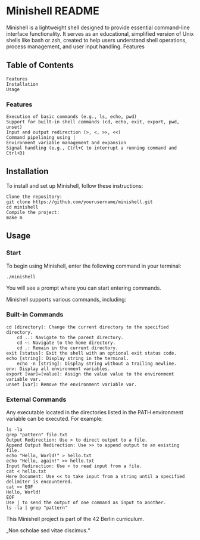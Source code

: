 # Minishell README

Minishell is a lightweight shell designed to provide essential command-line interface functionality. It serves as an educational, simplified version of Unix shells like bash or zsh, created to help users understand shell operations, process management, and user input handling.
Features

## Table of Contents

    Features
    Installation
    Usage

### Features

    Execution of basic commands (e.g., ls, echo, pwd)
    Support for built-in shell commands (cd, echo, exit, export, pwd, unset)
    Input and output redirection (>, <, >>, <<)
    Command pipelining using |
    Environment variable management and expansion
    Signal handling (e.g., Ctrl+C to interrupt a running command and Ctrl+D)

## Installation

To install and set up Minishell, follow these instructions:

    Clone the repository:
    git clone https://github.com/yourusername/minishell.git
    cd minishell
    Compile the project:
    make m

## Usage

### Start
To begin using Minishell, enter the following command in your terminal:

    ./minishell

You will see a prompt where you can start entering commands.

Minishell supports various commands, including:

### Built-in Commands

    cd [directory]: Change the current directory to the specified directory.
        cd ..: Navigate to the parent directory.
        cd ~: Navigate to the home directory.
        cd .: Remain in the current directory.
    exit [status]: Exit the shell with an optional exit status code.
    echo [string]: Display string in the terminal.
        echo -n [string]: Display string without a trailing newline.
    env: Display all environment variables.
    export [var]=[value]: Assign the value value to the environment variable var.
    unset [var]: Remove the environment variable var.

### External Commands

Any executable located in the directories listed in the PATH environment variable can be executed. For example:

    ls -la
    grep "pattern" file.txt
    Output Redirection: Use > to direct output to a file.
    Append Output Redirection: Use >> to append output to an existing file.
    echo "Hello, World!" > hello.txt
    echo "Hello, again!" >> hello.txt
    Input Redirection: Use < to read input from a file.
    cat < hello.txt
    Here Document: Use << to take input from a string until a specified delimiter is encountered.
    cat << EOF
    Hello, World!
    EOF
    Use | to send the output of one command as input to another.
    ls -la | grep "pattern"

This Minishell project is part of the 42 Berlin curriculum.

„Non scholae sed vitae discimus.“
